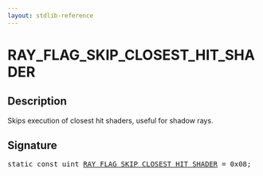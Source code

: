 ```yaml
---
layout: stdlib-reference
---
```


# RAY_FLAG_SKIP_CLOSEST_HIT_SHADER

## Description

Skips execution of closest hit shaders, useful for shadow rays.


## Signature
<pre>
<span class='code_keyword'>static</span> <span class='code_keyword'>const</span> <span class="code_keyword">uint</span> <a href="ray_flag_skip_closest_hit_shader-01245679abcefghijkmnoqrstuv" class="code_var">RAY_FLAG_SKIP_CLOSEST_HIT_SHADER</a> = 0x08;
</pre>

